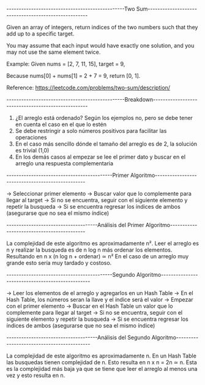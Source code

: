 ------------------------------------------------Two Sum-----------------------------------------------------

Given an array of integers, return indices of the two numbers such that they add up to a specific target.

You may assume that each input would have exactly one solution, and you may not use the same element twice.

Example:
Given nums = [2, 7, 11, 15], target = 9,

Because nums[0] + nums[1] = 2 + 7 = 9,
return [0, 1].

Reference: https://leetcode.com/problems/two-sum/description/

------------------------------------------------Breakdown---------------------------------------------------

1. ¿El arreglo está ordenado?
  Según los ejemplos no, pero se debe tener en cuenta el caso en el que lo estén
2. Se debe restringir a solo números positivos para facilitar las operaciones
3. En el caso más sencillo dónde el tamaño del arreglo es de 2, la solución es trivial (1,0)
4. En los demás casos al empezar se lee el primer dato y buscar en el arreglo una respuesta complementaria

-------------------------------------------Primer Algoritmo-------------------------------------------------

-> Seleccionar primer elemento
-> Buscar valor que lo complemente para llegar al target
-> Si no se encuentra, seguir con el siguiente elemento y repetir la busqueda
-> Si se encuentra regresar los índices de ambos (asegurarse que no sea el mismo índice)

-------------------------------------Análisis del Primer Algoritmo-------------------------------------------

La complejidad de este algoritmo es aproximadamente n².
Leer el arreglo es n y realizar la busqueda es de n log n más ordenar los elementos.
Resultando en n x (n log n + ordenar) ≃ n²
En el caso de un arreglo muy grande esto sería muy tardado y costoso.

-------------------------------------------Segundo Algoritmo-------------------------------------------------

-> Leer los elementos de el arreglo y agregarlos en un Hash Table
-> En el Hash Table, los números seran la llave y el índice será el valor
-> Empezar con el primer elemento
-> Buscar en el Hash Table un valor que lo complemente para llegar al target
-> Si no se encuentra, seguir con el siguiente elemento y repetir la busqueda
-> Si se encuentra regresar los índices de ambos (asegurarse que no sea el mismo índice)

-------------------------------------Análisis del Segundo Algoritmo-------------------------------------------

La complejidad de este algoritmo es aproximadamente n.
En un Hash Table las busquedas tienen complejidad de n.
Esto resulta en n x n = 2n ≃ n.
Esta es la complejidad más baja ya que se tiene que leer el arreglo al menos una vez y esto resulta en n.
